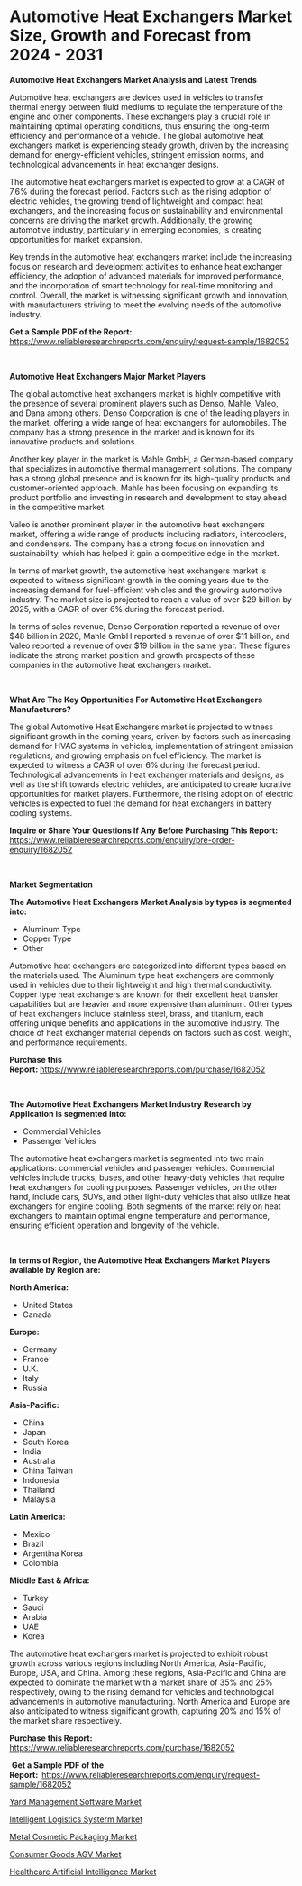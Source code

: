 <p><h1>Automotive Heat Exchangers Market Size, Growth and Forecast from 2024 - 2031</h1></p><p><strong>Automotive Heat Exchangers Market Analysis and Latest Trends</strong></p>
<p><p>Automotive heat exchangers are devices used in vehicles to transfer thermal energy between fluid mediums to regulate the temperature of the engine and other components. These exchangers play a crucial role in maintaining optimal operating conditions, thus ensuring the long-term efficiency and performance of a vehicle. The global automotive heat exchangers market is experiencing steady growth, driven by the increasing demand for energy-efficient vehicles, stringent emission norms, and technological advancements in heat exchanger designs.</p><p>The automotive heat exchangers market is expected to grow at a CAGR of 7.6% during the forecast period. Factors such as the rising adoption of electric vehicles, the growing trend of lightweight and compact heat exchangers, and the increasing focus on sustainability and environmental concerns are driving the market growth. Additionally, the growing automotive industry, particularly in emerging economies, is creating opportunities for market expansion.</p><p>Key trends in the automotive heat exchangers market include the increasing focus on research and development activities to enhance heat exchanger efficiency, the adoption of advanced materials for improved performance, and the incorporation of smart technology for real-time monitoring and control. Overall, the market is witnessing significant growth and innovation, with manufacturers striving to meet the evolving needs of the automotive industry.</p></p>
<p><strong>Get a Sample PDF of the Report:&nbsp;</strong> <a href="https://www.reliableresearchreports.com/enquiry/request-sample/1682052">https://www.reliableresearchreports.com/enquiry/request-sample/1682052</a></p>
<p>&nbsp;</p>
<p><strong>Automotive Heat Exchangers Major Market Players</strong></p>
<p><p>The global automotive heat exchangers market is highly competitive with the presence of several prominent players such as Denso, Mahle, Valeo, and Dana among others. Denso Corporation is one of the leading players in the market, offering a wide range of heat exchangers for automobiles. The company has a strong presence in the market and is known for its innovative products and solutions.</p><p>Another key player in the market is Mahle GmbH, a German-based company that specializes in automotive thermal management solutions. The company has a strong global presence and is known for its high-quality products and customer-oriented approach. Mahle has been focusing on expanding its product portfolio and investing in research and development to stay ahead in the competitive market.</p><p>Valeo is another prominent player in the automotive heat exchangers market, offering a wide range of products including radiators, intercoolers, and condensers. The company has a strong focus on innovation and sustainability, which has helped it gain a competitive edge in the market.</p><p>In terms of market growth, the automotive heat exchangers market is expected to witness significant growth in the coming years due to the increasing demand for fuel-efficient vehicles and the growing automotive industry. The market size is projected to reach a value of over $29 billion by 2025, with a CAGR of over 6% during the forecast period.</p><p>In terms of sales revenue, Denso Corporation reported a revenue of over $48 billion in 2020, Mahle GmbH reported a revenue of over $11 billion, and Valeo reported a revenue of over $19 billion in the same year. These figures indicate the strong market position and growth prospects of these companies in the automotive heat exchangers market.</p></p>
<p>&nbsp;</p>
<p><strong>What Are The Key Opportunities For Automotive Heat Exchangers Manufacturers?</strong></p>
<p><p>The global Automotive Heat Exchangers market is projected to witness significant growth in the coming years, driven by factors such as increasing demand for HVAC systems in vehicles, implementation of stringent emission regulations, and growing emphasis on fuel efficiency. The market is expected to witness a CAGR of over 6% during the forecast period. Technological advancements in heat exchanger materials and designs, as well as the shift towards electric vehicles, are anticipated to create lucrative opportunities for market players. Furthermore, the rising adoption of electric vehicles is expected to fuel the demand for heat exchangers in battery cooling systems.</p></p>
<p><strong>Inquire or Share Your Questions If Any Before Purchasing This Report:</strong> <a href="https://www.reliableresearchreports.com/enquiry/pre-order-enquiry/1682052">https://www.reliableresearchreports.com/enquiry/pre-order-enquiry/1682052</a></p>
<p>&nbsp;</p>
<p><strong>Market Segmentation</strong></p>
<p><strong>The Automotive Heat Exchangers Market Analysis by types is segmented into:</strong></p>
<p><ul><li>Aluminum Type</li><li>Copper Type</li><li>Other</li></ul></p>
<p><p>Automotive heat exchangers are categorized into different types based on the materials used. The Aluminum type heat exchangers are commonly used in vehicles due to their lightweight and high thermal conductivity. Copper type heat exchangers are known for their excellent heat transfer capabilities but are heavier and more expensive than aluminum. Other types of heat exchangers include stainless steel, brass, and titanium, each offering unique benefits and applications in the automotive industry. The choice of heat exchanger material depends on factors such as cost, weight, and performance requirements.</p></p>
<p><strong>Purchase this Report:&nbsp;</strong><a href="https://www.reliableresearchreports.com/purchase/1682052">https://www.reliableresearchreports.com/purchase/1682052</a></p>
<p>&nbsp;</p>
<p><strong>The Automotive Heat Exchangers Market Industry Research by Application is segmented into:</strong></p>
<p><ul><li>Commercial Vehicles</li><li>Passenger Vehicles</li></ul></p>
<p><p>The automotive heat exchangers market is segmented into two main applications: commercial vehicles and passenger vehicles. Commercial vehicles include trucks, buses, and other heavy-duty vehicles that require heat exchangers for cooling purposes. Passenger vehicles, on the other hand, include cars, SUVs, and other light-duty vehicles that also utilize heat exchangers for engine cooling. Both segments of the market rely on heat exchangers to maintain optimal engine temperature and performance, ensuring efficient operation and longevity of the vehicle.</p></p>
<p>&nbsp;</p>
<p><strong>In terms of Region, the Automotive Heat Exchangers Market Players available by Region are:</strong></p>
<p>
    <p> <strong> North America: </strong>
        <ul>
            <li>United States</li>
            <li>Canada</li>
        </ul>
        </p> 
    <p> <strong> Europe: </strong>
        <ul>
            <li>Germany</li>
            <li>France</li>
            <li>U.K.</li>
            <li>Italy</li>
            <li>Russia</li>
        </ul>
        </p> 
    <p> <strong> Asia-Pacific: </strong>
        <ul>
            <li>China</li>
            <li>Japan</li>
            <li>South Korea</li>
            <li>India</li>
            <li>Australia</li>
            <li>China Taiwan</li>
            <li>Indonesia</li>
            <li>Thailand</li>
            <li>Malaysia</li>
        </ul>
        </p> 
    <p> <strong> Latin America: </strong>
        <ul>
            <li>Mexico</li>
            <li>Brazil</li>
            <li>Argentina Korea</li>
            <li>Colombia</li>
        </ul>
        </p> 
    <p> <strong> Middle East & Africa: </strong>
        <ul>
            <li>Turkey</li>
            <li>Saudi</li>
            <li>Arabia</li>
            <li>UAE</li>
            <li>Korea</li>
        </ul>
    </p>
    </p>
<p><p>The automotive heat exchangers market is projected to exhibit robust growth across various regions including North America, Asia-Pacific, Europe, USA, and China. Among these regions, Asia-Pacific and China are expected to dominate the market with a market share of 35% and 25% respectively, owing to the rising demand for vehicles and technological advancements in automotive manufacturing. North America and Europe are also anticipated to witness significant growth, capturing 20% and 15% of the market share respectively.</p></p>
<p><strong>Purchase this Report: </strong><a href="https://www.reliableresearchreports.com/purchase/1682052">https://www.reliableresearchreports.com/purchase/1682052</a></p>
<p>&nbsp;<strong>Get a Sample PDF of the Report:&nbsp;&nbsp;</strong><a href="https://www.reliableresearchreports.com/enquiry/request-sample/1682052">https://www.reliableresearchreports.com/enquiry/request-sample/1682052</a></p>
<p><strong></strong></p>
<p><p><a href="https://medium.com/p/3be83e2cc42a/edit">Yard Management Software Market</a></p><p><a href="https://github.com/wusalecollins540tpqoz/Market-Research-Report-List-1/blob/main/intelligent-logistics-systerm-market.md">Intelligent Logistics Systerm Market</a></p><p><a href="https://medium.com/@brendamoreno1988/decoding-metal-cosmetic-packaging-market-metrics-market-share-trends-and-growth-patterns-4df3e0bb5322">Metal Cosmetic Packaging Market</a></p><p><a href="https://github.com/pjcfca/Market-Research-Report-List-1/blob/main/consumer-goods-agv-market.md">Consumer Goods AGV Market</a></p><p><a href="https://medium.com/@brendamoreno1988/healthcare-artificial-intelligence-market-insight-market-trends-growth-forecasted-from-2024-to-5047c601b7e5">Healthcare Artificial Intelligence Market</a></p></p>